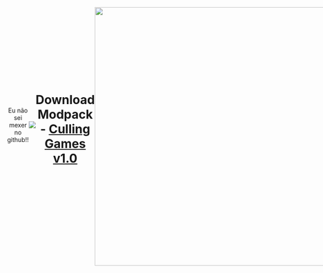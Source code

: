 <body style="
    align-items:center;
    juhtify-content:center;
  justyfy-items:center;
  text-align:center;
  display:flex;">
Eu não sei mexer no github!!


<br>
<img src="https://media1.tenor.com/m/Rpk3q-OLFeYAAAAC/hakari-dance-hakari.gif">
<br>

<h1><b>Download Modpack - <a href="https://drive.google.com/file/d/1TQcwQwrUqPEH5Wh-iibFDIokRQPkks5U/view?usp=sharing">Culling Games v1.0</a> </b><h1>

<br>
<img src="https://media1.tenor.com/m/N-i7qFwh_N8AAAAd/jujutsu-kaisen-shibuya-arc-aoi-todo-shibuya-arc.gif" style="height:auto; width:600px;">
</body>
